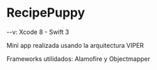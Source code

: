 # RecipePuppy

--v: Xcode 8 - Swift 3

Mini app realizada usando la arquitectura VIPER

Frameworks utilidados: Alamofire y Objectmapper

